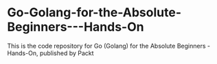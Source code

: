 # Go-Golang-for-the-Absolute-Beginners---Hands-On
This is the code repository for Go (Golang) for the Absolute Beginners - Hands-On, published by Packt
